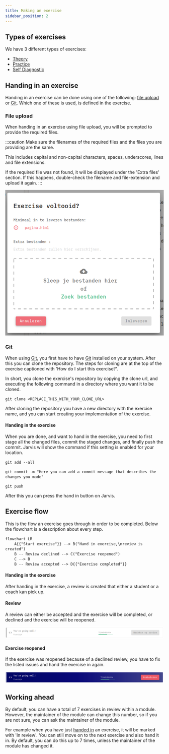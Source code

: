 ```yaml
---
title: Making an exercise
sidebar_position: 2
---
```


## Types of exercises

We have 3 different types of exercises:

- [Theory](introduction)
- [Practice](introduction)
- [Self Diagnostic](introduction#self-diagnostic)

## Handing in an exercise

Handing in an exercise can be done using one of the following: [file upload](#file-upload) or [Git](#git). Which one of
these is used, is defined in the exercise.

### File upload

When handing in an exercise using file upload, you will be prompted to provide the required files.

:::caution
Make sure the filenames of the required files and the files you are providing are the same.

This includes capital and non-capital characters, spaces, underscores, lines and file extensions.

If the required file was not found, it will be displayed under the 'Extra files' section. If this happens, double-check
the filename and file-extension and upload it again.
:::

![File upload without files](/img/docs/exercises/flow/file-upload-no-files.png)

### Git

When using [Git](https://git-scm.com/), you first have to have [Git](https://git-scm.com/) installed on your system.
After this you can clone the repository. The steps for cloning are at the top of
the exercise captioned with 'How do I start this exercise?'.

In short, you clone the exercise's repository by copying the clone url, and executing the following command in a
directory where you want it to be cloned.

```shell
git clone <REPLACE_THIS_WITH_YOUR_CLONE_URL>
```

After cloning the repository you have a new directory with the exercise name, and you can start creating your
implementation of the exercise.

#### Handing in the exercise

When you are done, and want to hand in the exercise, you need to
first stage all the changed files, commit the staged
changes, and finally push the commit. Jarvis will show the command if this
setting is enabled for your location.

```shell title="Staging the changed files"
git add --all
```

```shell title="Creating a commit"
git commit -m "Here you can add a commit message that describes the changes you made"
```

```shell title="Pushing the commit"
git push
```

After this you can press the hand in button on Jarvis.

## Exercise flow

This is the flow an exercise goes through in order to be completed. Below the flowchart is a description about every
step.

```mermaid
flowchart LR
    A{{"Start exercise"}} --> B("Hand in exercise,\nreview is created")
    B -- Review declined --> C("Exercise reopened")
    C --> B
    B -- Review accepted --> D{{"Exercise completed"}}
```

#### Handing in the exercise

After handing in the exercise, a review is created that either a student or a coach kan pick
up.

#### Review

A review can either be accepted and the exercise will be completed, or declined and the exercise will be reopened.

![Exercise waiting for review](/img/docs/exercises/flow/waiting-for-review.png)

#### Exercise reopened

If the exercise was reopened because of a declined review, you have to fix the listed issues and hand the exercise in
again.

![Exercise open for improvements](/img/docs/exercises/flow/open-for-improvements.png)

## Working ahead

By default, you can have a total of 7 exercises in review within a module. However, the maintainer of the module can
change this
number, so if you are not sure, you can ask the maintainer of the module.

For example when you have just [handed in](#handing-in-an-exercise) an exercise, it will be marked with 'In review'. You
can still move on to the next exercise and also hand it in. By default, you can do this up to 7 times, unless the
maintainer of the module has changed it.

